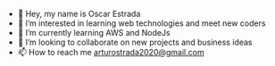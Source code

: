 - 👋 Hey, my name is Oscar Estrada
- 👀 I’m interested in learning web technologies and meet new coders
- 🌱 I’m currently learning AWS and NodeJs
- 💞️ I’m looking to collaborate on new projects and business ideas
- 📫 How to reach me arturostrada2020@gmail.com

<!---
OscarStrada/OscarStrada is a ✨ special ✨ repository because its `README.md` (this file) appears on your GitHub profile.
You can click the Preview link to take a look at your changes.
--->

